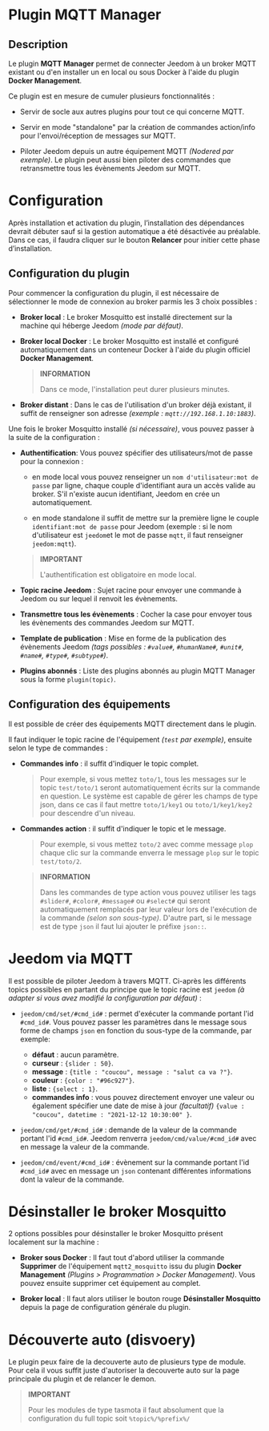 # Plugin MQTT Manager

## Description

Le plugin **MQTT Manager** permet de connecter Jeedom à un broker MQTT existant ou d'en installer un en local ou sous Docker à l'aide du plugin **Docker Management**.

Ce plugin est en mesure de cumuler plusieurs fonctionnalités :

- Servir de socle aux autres plugins pour tout ce qui concerne MQTT.

- Servir en mode "standalone" par la création de commandes action/info pour l'envoi/réception de messages sur MQTT.

- Piloter Jeedom depuis un autre équipement MQTT *(Nodered par exemple)*. Le plugin peut aussi bien piloter des commandes que retransmettre tous les évènements Jeedom sur MQTT.

# Configuration

Après installation et activation du plugin, l’installation des dépendances devrait débuter sauf si la gestion automatique a été désactivée au préalable. Dans ce cas, il faudra cliquer sur le bouton **Relancer** pour initier cette phase d’installation.

## Configuration du plugin

Pour commencer la configuration du plugin, il est nécessaire de sélectionner le mode de connexion au broker parmis les 3 choix possibles :

- **Broker local** : Le broker Mosquitto est installé directement sur la machine qui héberge Jeedom *(mode par défaut)*.

- **Broker local Docker** : Le broker Mosquitto est installé et configuré automatiquement dans un conteneur Docker à l'aide du plugin officiel **Docker Management**.

  >**INFORMATION**
  >
  >Dans ce mode, l'installation peut durer plusieurs minutes.

- **Broker distant** : Dans le cas de l'utilisation d'un broker déjà existant, il suffit de renseigner son adresse *(exemple : `mqtt://192.168.1.10:1883`)*.

Une fois le broker Mosquitto installé *(si nécessaire)*, vous pouvez passer à la suite de la configuration :

- **Authentification**: Vous pouvez spécifier des utilisateurs/mot de passe pour la connexion :

  - en mode local vous pouvez renseigner un `nom d'utilisateur:mot de passe` par ligne, chaque couple d'identifiant aura un accès valide au broker. S'il n'existe aucun identifiant, Jeedom en crée un automatiquement.

  - en mode standalone il suffit de mettre sur la première ligne le couple `identifiant:mot de passe` pour Jeedom (exemple : si le nom d'utilisateur est `jeedom`et le mot de passe `mqtt`, il faut renseigner `jeedom:mqtt`).

  >**IMPORTANT**
  >
  >L'authentification est obligatoire en mode local.

- **Topic racine Jeedom** : Sujet racine pour envoyer une commande à Jeedom ou sur lequel il renvoit les évènements.

- **Transmettre tous les évènements** : Cocher la case pour envoyer tous les évènements des commandes Jeedom sur MQTT.

- **Template de publication** : Mise en forme de la publication des évènements Jeedom *(tags possibles : `#value#`, `#humanName#`, `#unit#`, `#name#`, `#type#`, `#subtype#`)*.

- **Plugins abonnés** : Liste des plugins abonnés au plugin MQTT Manager sous la forme `plugin(topic)`.

## Configuration des équipements

Il est possible de créer des équipements MQTT directement dans le plugin.

Il faut indiquer le topic racine de l'équipement *(`test` par exemple)*, ensuite selon le type de commandes :

- **Commandes info** : il suffit d'indiquer le topic complet.
  >Pour exemple, si vous mettez `toto/1`, tous les messages sur le topic `test/toto/1` seront automatiquement écrits sur la commande en question. Le système est capable de gérer les champs de type json, dans ce cas il faut mettre `toto/1/key1` ou `toto/1/key1/key2` pour descendre d'un niveau.

- **Commandes action** : il suffit d'indiquer le topic et le message.
  >Pour exemple, si vous mettez `toto/2` avec comme message `plop` chaque clic sur la commande enverra le message `plop` sur le topic `test/toto/2`.

  >**INFORMATION**
  >
  >Dans les commandes de type action vous pouvez utiliser les tags `#slider#`, `#color#`, `#message#` ou `#select#` qui seront automatiquement remplacés par leur valeur lors de l'exécution de la commande *(selon son sous-type)*. D'autre part, si le message est de type `json` il faut lui ajouter le préfixe `json::`.

# Jeedom via MQTT

Il est possible de piloter Jeedom à travers MQTT. Ci-après les différents topics possibles en partant du principe que le topic racine est `jeedom` *(à adapter si vous avez modifié la configuration par défaut)* :

- `jeedom/cmd/set/#cmd_id#` : permet d'exécuter la commande portant l'id `#cmd_id#`. Vous pouvez passer les paramètres dans le message sous forme de champs `json` en fonction du sous-type de la commande, par exemple:
  - **défaut** : aucun paramètre.
  - **curseur** : `{slider : 50}`.
  - **message** : `{title : "coucou", message : "salut ca va ?"}`.
  - **couleur** : `{color : "#96c927"}`.
  - **liste** : `{select : 1}`.
  - **commandes info** : vous pouvez directement envoyer une valeur ou également spécifier une date de mise à jour *(facultatif)* `{value : "coucou", datetime : "2021-12-12 10:30:00" }`.

- `jeedom/cmd/get/#cmd_id#` : demande de la valeur de la commande portant l'id `#cmd_id#`. Jeedom renverra `jeedom/cmd/value/#cmd_id#` avec en message la valeur de la commande.

- `jeedom/cmd/event/#cmd_id#` : évènement sur la commande portant l'id `#cmd_id#` avec en message un `json` contenant différentes informations dont la valeur de la commande.

# Désinstaller le broker Mosquitto

2 options possibles pour désinstaller le broker Mosquitto présent localement sur la machine :

- **Broker sous Docker** : Il faut tout d'abord utiliser la commande **Supprimer** de l'équipement `mqtt2_mosquitto` issu du plugin **Docker Management** *(Plugins > Programmation > Docker Management)*. Vous pouvez ensuite supprimer cet équipement au complet.

- **Broker local** : Il faut alors utiliser le bouton rouge **Désinstaller Mosquitto** depuis la page de configuration générale du plugin.


# Découverte auto (disvoery)

Le plugin peux faire de la decouverte auto de plusieurs type de module. Pour cela il vous suffit juste d'autoriser la decouverte auto sur la page principale du plugin et de relancer le demon.

>**IMPORTANT**
>
>Pour les modules de type tasmota il faut absolument que la configuration du full topic soit `%topic%/%prefix%/`